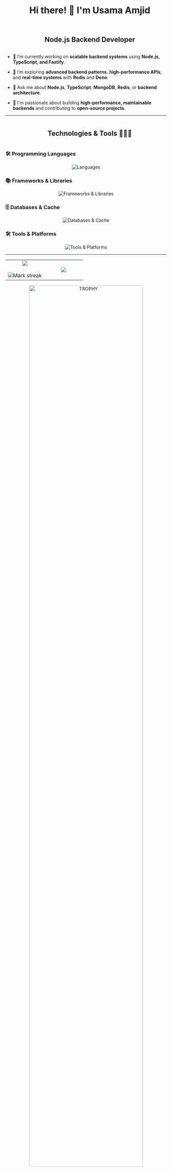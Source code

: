 <!--h1 without bottom border-->
<div id="user-content-toc">
  <ul align="center">
    <summary style="text-align: center;"><h1 style="display: inline-block">Hi there! 👋 I'm Usama Amjid</h1></summary>
  </ul>
</div>

<!--h2 without bottom border-->
<div id="user-content-toc">
  <ul align="center">
    <summary style="text-align: center;"><h2 style="display: inline-block">Node.js Backend Developer</h2></summary>
  </ul>
</div>

<!--Intro start-->
- 🔭 I’m currently working on **scalable backend systems** using **Node.js, TypeScript, and Fastify**.

- 🌱 I’m exploring **advanced backend patterns**, **high-performance APIs**, and **real-time systems** with **Redis** and **Deno**.

- 💬 Ask me about **Node.js**, **TypeScript**, **MongoDB**, **Redis**, or **backend architecture**.

- 🚀 I'm passionate about building **high-performance, maintainable backends** and contributing to **open-source projects**.
<!--Intro end-->

---

<!--h2 without bottom border-->
<div id="user-content-toc">
  <ul align="center">
    <summary style="text-align: center;"><h2 style="display: inline-block">Technologies & Tools 👨🏻‍💻</h2></summary>
  </ul>
</div>

### 🛠️ Programming Languages
<p align="center">
  <img src="https://skillicons.dev/icons?i=javascript,typescript,python" alt="Languages" />
</p>

### 📚 Frameworks & Libraries
<p align="center">
  <img src="https://skillicons.dev/icons?i=nodejs,express,fastify,deno" alt="Frameworks & Libraries" />
</p>

### 🗄️ Databases & Cache
<p align="center">
  <img src="https://skillicons.dev/icons?i=mongodb,redis" alt="Databases & Cache" />
</p>

### 🛠️ Tools & Platforms
<p align="center">
  <img src="https://skillicons.dev/icons?i=docker,postman,vscode,git,linux" alt="Tools & Platforms" />
</p>

---

<!--- stats & Trophy (start) -->
<p align="center">
<table align="center">
<tr border="none">
<td width="50%" align="center">
  
  <img  align="center"  src="https://github-readme-stats.vercel.app/api?username=usamaamjid&theme=dark&show_icons=true&count_private=true" />
  <br></br>
  <img  title="🔥 Get streak stats for your profile at git.io/streak-stats" alt="Mark streak" src="https://github-readme-streak-stats.herokuapp.com/?user=usamaamjid&theme=dark&hide_border=false" /> 
</td>

<td width="50%" align="center">

  <img  align="center"  src="https://github-readme-stats.anuraghazra1.vercel.app/api/top-langs/?username=usamaamjid&theme=dark&hide_border=false&no-bg=true&no-frame=true&langs_count=10"/>
  
  </td>
</tr>
</table>

<div align=center>
  <a href="https://github.com/ryo-ma/github-profile-trophy" title="Go to Source">
      <img align="center" width=84% src="https://github-profile-trophy.vercel.app/?username=usamaamjid&theme=radical&row=1&column=7&margin-h=15&margin-w=5&no-bg=true" alt="TROPHY" />
    </a>
</div>
<!--- stats (end) -->

---

<!-- Connect with me -->
<div id="user-content-toc">
  <ul align="center">
    <summary style="text-align: center;"><h2 style="display: inline-block">Connect With Me 🤝</h2></summary>
  </ul>
</div>

<!--icons and links-->
<p align="center">
<a href="https://www.linkedin.com/in/professor-usama/" target="blank"><img align="center" src="https://user-images.githubusercontent.com/88904952/234979284-68c11d7f-1acc-4f0c-ac78-044e1037d7b0.png" alt="linkedin" height="50" width="50" /></a>
<a href="https://twitter.com/professor_usama" target="blank"><img align="center" src="https://user-images.githubusercontent.com/88904952/234980676-61bfb021-ecc8-48f7-88e6-34c1b06c4a58.png" alt="twitter" height="50" width="50" /></a> 
</p>

<!--profile visit count-->
<div align="center">
  
[![](https://visitcount.itsvg.in/api?id=usamaamjid&icon=3&color=6)](https://visitcount.itsvg.in)
  
</div>
